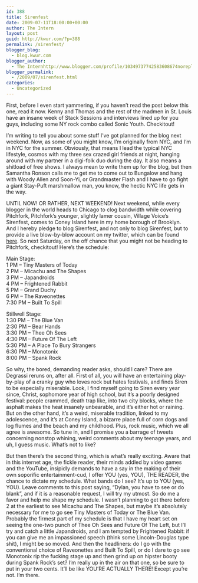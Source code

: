 ```yaml
---
id: 388
title: Sirenfest
date: 2009-07-11T18:00:00+00:00
author: The Intern
layout: post
guid: http://kwur.com/?p=388
permalink: /sirenfest/
blogger_blog:
  - blog.kwur.com
blogger_author:
  - The Internhttp://www.blogger.com/profile/10349737742583608674noreply@blogger.com
blogger_permalink:
  - /2009/07/sirenfest.html
categories:
  - Uncategorized
---
```

<div class="pf-content">
  <p>
    First, before I even start yammering, if you haven&#8217;t read the post below this one, read it now. Kenny and Thomas and the rest of the madmen in St. Louis have an insane week of Stack Sessions and interviews lined up for you guys, including some NY rock combo called Sonic Youth. Checkitout!
  </p>
  
  <p>
    I&#8217;m writing to tell you about some stuff I&#8217;ve got planned for the blog next weekend. Now, as some of you might know, I&#8217;m originally from NYC, and I&#8217;m in NYC for the summer. Obviously, that means I lead the typical NYC lifestyle, cosmos with my three sex crazed girl friends at night, hanging around with my partner in a digi-folk duo during the day. It also means a shitload of free shows. I always mean to write them up for the blog, but then Samantha Ronson calls me to get me to come out to Bungalow and hang with Woody Allen and Soon-Yi, or Grandmaster Flash and I have to go fight a giant Stay-Puft marshmallow man, you know, the hectic NYC life gets in the way.
  </p>
  
  <p>
    UNTIL NOW! OR RATHER, NEXT WEEKEND! Next weekend, while every blogger in the world heads to Chicago to clog bandwidth while covering Pitchfork, Pitchfork&#8217;s younger, slightly lamer cousin, Village Voice&#8217;s Sirenfest, comes to Coney Island here in my home borough of Brooklyn. And I hereby pledge to blog Sirenfest, and not only to blog Sirenfest, but to provide a live blow-by-blow account on my twitter, which can be found <a href="http://twitter.com/dylansuher">here</a>. So next Saturday, on the off chance that you might not be heading to Pitchfork, checkitout! Here&#8217;s the schedule:
  </p>
  
  <p>
    Main Stage:<br />1 PM &#8211; Tiny Masters of Today<br />2 PM &#8211; Micachu and The Shapes<br />3 PM &#8211; Japandroids<br />4 PM &#8211; Frightened Rabbit<br />5 PM &#8211; Grand Duchy<br />6 PM &#8211; The Raveonettes<br />7:30 PM &#8211; Built To Spill
  </p>
  
  <p>
    Stillwell Stage:<br />1:30 PM &#8211; The Blue Van<br />2:30 PM &#8211; Bear Hands<br />3:30 PM &#8211; Thee Oh Sees<br />4:30 PM &#8211; Future Of The Left<br />5:30 PM &#8211; A Place To Bury Strangers<br />6:30 PM &#8211; Monotonix<br />8:00 PM &#8211; Spank Rock
  </p>
  
  <p>
    So why, the bored, demanding reader asks, should I care? There are Degrassi reruns on, after all. First of all, you will have an entertaining play-by-play of a cranky guy who loves rock but hates festivals, and finds Siren to be especially miserable. Look, I find myself going to Siren every year since, Christ, sophomore year of high school, but it&#8217;s a poorly designed festival: people crammed, death trap like, into two city blocks, where the asphalt makes the heat insanely unbearable, and it&#8217;s either hot or raining. But on the other hand, it&#8217;s a weird, miserable tradition, linked to my adolescence, and it&#8217;s at Coney Island, a bizarre place full of corn dogs and log flumes and the beach and my childhood. Plus, rock music, which we all agree is awesome. So tune in, and I promise you a barrage of tweets concerning nonstop whining, weird comments about my teenage years, and uh, I guess music. What&#8217;s not to like?
  </p>
  
  <p>
    But then there&#8217;s the second thing, which is what&#8217;s really exciting. Aware that in this internet age, the fickle reader, their minds addled by video games and the YouTube, insipidly demands to have a say in the making of their own soporific entertainment-cud, I offer YOU (yes, YOU), THE READER, the chance to dictate my schedule. What bands do I see? It&#8217;s up to YOU (yes, YOU). Leave comments to this post saying, &#8220;Dylan, you have to see or do blank&#8221;, and if it is a reasonable request, I will try my utmost. So do me a favor and help me shape my schedule. I wasn&#8217;t planning to get there before 2 at the earliest to see Micachu and The Shapes, but maybe it&#8217;s absolutely necessary for me to go see Tiny Masters of Today or The Blue Van. Probably the firmest part of my schedule is that I have my heart set on seeing the one-two punch of Thee Oh Sees and Future Of The Left, but I&#8217;ll try and catch a little Japandroids, and I am tempted by Frightened Rabbit: if you can give me an impassioned speech (think some Lincoln-Douglas type shit), I might be so moved. And then the headliners: do I go with the conventional choice of Raveonettes and Built To Spill, or do I dare to go see Monotonix rip the fucking stage up and then grind up on hipster booty during Spank Rock&#8217;s set? I&#8217;m really up in the air on that one, so be sure to put in your two cents. It&#8217;ll be like YOU&#8217;RE ACTUALLY THERE! Except you&#8217;re not. I&#8217;m there.
  </p>
</div>
